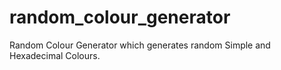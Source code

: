 # random_colour_generator
Random Colour Generator which generates random Simple and Hexadecimal Colours.
